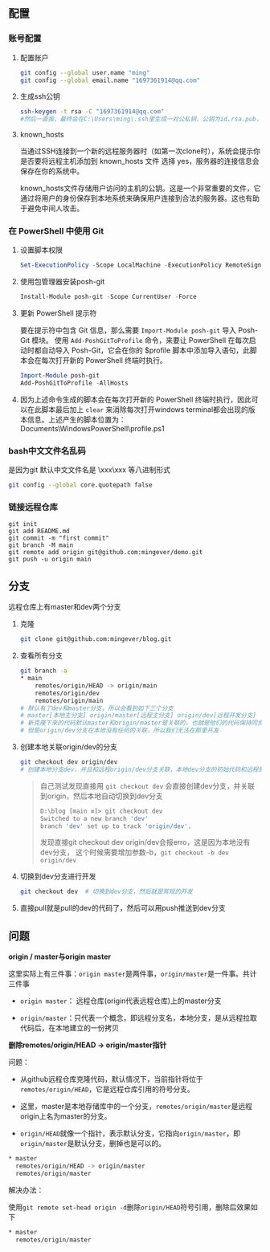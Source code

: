 ## 配置

### 账号配置

1. 配置账户

	``` bash
	git config --global user.name "ming"
	git config --global email.name "1697361914@qq.com"
	```

2. 生成ssh公钥

	``` bash
	ssh-keygen -t rsa -C "1697361914@qq.com"
	#然后一直按，最终会在C:\Users\ming\.ssh里生成一对公私钥，公钥为id.rsa.pub，复制里面的内容到github即可
	```

3. known_hosts

	当通过SSH连接到一个新的远程服务器时（如第一次clone时），系统会提示你是否要将远程主机添加到 known_hosts 文件
	选择 yes，服务器的连接信息会保存在你的系统中。

	known_hosts文件存储用户访问的主机的公钥。这是一个非常重要的文件，它通过将用户的身份保存到本地系统来确保用户连接到合法的服务器。这也有助于避免中间人攻击。



### 在 PowerShell 中使用 Git

1. 设置脚本权限

	``` powershell
	Set-ExecutionPolicy -Scope LocalMachine -ExecutionPolicy RemoteSigned -Force
	```

2. 使用包管理器安装posh-git

	``` powershell
	Install-Module posh-git -Scope CurrentUser -Force
	```

3. 更新 PowerShell 提示符

	要在提示符中包含 Git 信息，那么需要 `Import-Module posh-git` 导入 Posh-Git 模块。
	使用 `Add-PoshGitToProfile` 命令，来要让 PowerShell 在每次启动时都自动导入 Posh-Git，它会在你的 $profile 脚本中添加导入语句，此脚本会在每次打开新的 PowerShell 终端时执行。

	``` powershell
	Import-Module posh-git
	Add-PoshGitToProfile -AllHosts
	```

4. 因为上述命令生成的脚本会在每次打开新的 PowerShell 终端时执行，因此可以在此脚本最后加上 `clear` 来消除每次打开windows terminal都会出现的版本信息。上述产生的脚本位置为：Documents\WindowsPowerShell\profile.ps1



### bash中文文件名乱码

是因为git 默认中文文件名是 \xxx\xxx 等八进制形式

``` bash
git config --global core.quotepath false
```



### 链接远程仓库

```shell
git init
git add README.md
git commit -m "first commit"
git branch -M main
git remote add origin git@github.com:mingever/demo.git
git push -u origin main
```



## 分支

远程仓库上有master和dev两个分支

1. 克隆

	``` bash
	git clone git@github.com:mingever/blog.git
	```

2. 查看所有分支

	``` bash
	git branch -a
	* main
		remotes/origin/HEAD -> origin/main
		remotes/origin/dev
		remotes/origin/main
	# 默认有了dev和master分支，所以会看到如下三个分支
	# master[本地主分支] origin/master[远程主分支] origin/dev[远程开发分支]
	# 新克隆下来的代码默认master和origin/master是关联的，也就是他们的代码保持同步
	# 但是origin/dev分支在本地没有任何的关联，所以我们无法在那里开发
	```


3. 创建本地关联origin/dev的分支

	``` bash
	git checkout dev origin/dev  
	# 创建本地分支dev，并且和远程origin/dev分支关联，本地dev分支的初始代码和远程的dev分支代码一样
	```
	
	> 自己测试发现直接用 `git checkout dev` 会直接创建dev分支，并关联到origin，然后本地自动切换到dev分支
	>
	> ``` bash
	> D:\blog [main ≡]> git checkout dev
	> Switched to a new branch 'dev'
	> branch 'dev' set up to track 'origin/dev'.
	> ```
	>
	> 发现直接git checkout dev origin/dev会报erro，这是因为本地没有dev分支，
	> 这个时候需要增加参数-b，`git checkout -b dev origin/dev`
	
4. 切换到dev分支进行开发

	``` bash
	git checkout dev  # 切换到dev分支，然后就是常规的开发
	```

5. 直接pull就是pull的dev的代码了，然后可以用push推送到dev分支



## 问题

**origin / master与origin master**

这里实际上有三件事：`origin master`是两件事，`origin/master`是一件事。共计三件事

- `origin master`： 远程仓库(origin代表远程仓库)上的master分支

- `origin/master`：只代表一个概念，即远程分支名，本地分支，是从远程拉取代码后，在本地建立的一份拷贝

  

**删除remotes/origin/HEAD -> origin/master指针**

问题：

- 从github远程仓库克隆代码，默认情况下，当前指针将位于`remotes/origin/HEAD`，它是远程仓库引用的符号分支。

- 这里，master是本地存储库中的一个分支，`remotes/origin/master`是远程origin上名为master的分支。

- `origin/HEAD`就像一个指针，表示默认分支，它指向`origin/master`，即`origin/master`是默认分支，删掉也是可以的。

``` bash
* master
  remotes/origin/HEAD -> origin/master
  remotes/origin/master
```

解决办法：

使用`git remote set-head origin -d`删除`origin/HEAD`符号引用，删除后效果如下

``` bash
* master
  remotes/origin/master
```



